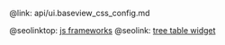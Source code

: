 @link: api/ui.baseview_css_config.md

@seolinktop: [js frameworks](https://webix.com)
@seolink: [tree table widget](https://webix.com/widget/treetable/)